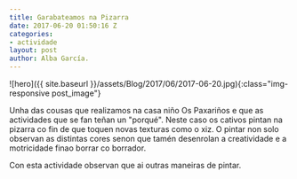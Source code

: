 ```yaml
---
title: Garabateamos na Pizarra
date: 2017-06-20 01:50:16 Z
categories:
- actividade
layout: post
author: Alba García.
---
```


![hero]({{ site.baseurl }}/assets/Blog/2017/06/2017-06-20.jpg){:class="img-responsive post_image"}
<br>

Unha das cousas que realizamos na casa niño Os Paxariños e que as actividades que se fan teñan un "porqué".
Neste caso os cativos pintan na pizarra co fin de que toquen novas texturas como o xiz. O pintar non solo observan as distintas cores senon que tamén desenrolan a creatividade e a motricidade finao borrar co borrador.

Con esta actividade observan que ai outras maneiras de pintar.
